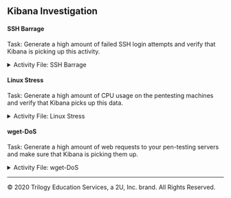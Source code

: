 ## Kibana Investigation

#### SSH Barrage

Task: Generate a high amount of failed SSH login attempts and verify that Kibana is picking up this activity.

<details>
<summary> Activity File: SSH Barrage </summary>

---

We can easily do this by trying to SSH to a web machine from our jump box directly without using the Ansible container. 

1. Start by logging into your jump-box. 

2.  Run the failed SSH command in a loop to generate failed login log entries.

        - while :; do ssh -T ansible@10.0.0.5; done
    
    ![sshjustoneserver](https://user-images.githubusercontent.com/77551247/123014694-c80f5280-d394-11eb-866c-6ba1a6179fde.PNG)


3. Search through the logs in Kibana to locate your generated failed login attempts.

   ![Log Stream Live - SSH Fail](https://user-images.githubusercontent.com/77551247/123014105-829e5580-d393-11eb-808d-78121c9ec405.PNG)

        
**Bonus**: Create a nested loop that generates SSH login attempts across all three of your VM's:
        
        - while :; do ssh -T ansible@10.0.0.5 | ssh -T ansible@10.0.0.6 | ssh -T ansible@10.0.0.10; done
         
![SSHfailloginloop](https://user-images.githubusercontent.com/77551247/123013886-0dcb1b80-d393-11eb-84e2-e2fe3df17065.png)


          


</details>

#### Linux Stress

Task: Generate a high amount of CPU usage on the pentesting machines and verify that Kibana picks up this data.

<details>

<summary> Activity File: Linux Stress </summary>

---

#### Notes

1. From your jump box, start up your Ansible container and attach to it.

2. SSH from your Ansible container to one of your WebVM's.

3. Run `sudo apt install stress` to install the stress program.

4. Run `sudo stress --cpu 1` and allow `stress` to run for a few minutes. 
![web1stress](https://user-images.githubusercontent.com/77551247/123016094-de6add80-d397-11eb-971b-115104d81860.PNG)

5. View the Metrics page for that VM in Kibana.  What indicates that CPU usage increased?
        
  - Here are our results for Webserver1:
    ![stressnapshotwebserver1](https://user-images.githubusercontent.com/77551247/123018380-723ea880-d39c-11eb-8473-4f3897a8be7f.PNG)
    
    As we can see by running `sudo stress --cpu 1` there is significant stress placed on the overall CPU usage, reaching its maximum. We can also observe a notable spike in the Load for the webserver as well. 


6. Run the `stress` program on all three of your VMs and take screenshots of the data generated on the Metrics page of Kibana.
  - Running the same test on our other web servers, we see the same results replicated regarding the CPU usage and the Load. There remain no discernible increases pertaining to the Memory Usage or Network Traffic
  
  - Here are our results for Webserver2:
    ![stresssnapshotwebserver2](https://user-images.githubusercontent.com/77551247/123019595-cb0f4080-d39e-11eb-86c0-13019ddda7f2.PNG)

  - Here are our results for Webserver3:
    ![stresssnapshotwebserver3](https://user-images.githubusercontent.com/77551247/123019785-28a38d00-d39f-11eb-8fa3-940c188e1827.PNG)

        
</details>


#### wget-DoS


Task: Generate a high amount of web requests to your pen-testing servers and make sure that Kibana is picking them up.

<details>

<summary> Activity File: wget-DoS </summary>

---

The Metrics section for a single VM will show Load and Network Traffic data. 

We can generate abnormal data to view by creating a DoS web attack. The command-line program `wget` can do this easily.

`wget` will download a file from any web server. Use man pages for more info on `wget`.

1. Log into your jump box.

2. Run `wget ip.of.web.vm`.
   ![wgetserver1](https://user-images.githubusercontent.com/77551247/123020038-a798c580-d39f-11eb-8c06-a99126790849.PNG)


3. Run `ls` to view the file you downloaded from your web VM to your jump box. 

   ![jumpboxls](https://user-images.githubusercontent.com/77551247/123020147-d0b95600-d39f-11eb-9a73-187508c138a9.PNG)


4. Run the `wget` command in a loop to generate many web requests.

        while :; do wget 10.0.0.5; done

5. Open the Metrics page for the web machine you attacked and answer which of the VM metrics were affected the most from this traffic:
        
 - Which of the VM metrics were affected the most from this traffic?
   ![wgetsnapshotwebserver1](https://user-images.githubusercontent.com/77551247/123021029-538ee080-d3a1-11eb-9312-a49eeaa504a2.PNG)


        
**Bonus**: Notice that your `wget` loop creates a lot of duplicate files on your jump box.

        rm index.*

-  Find a way to run the `wget` command without generating these extra files.
                
        while :; do wget 10.0.0.5 --delete-after; done

**Bonus**: Write a nested loop that sends your `wget` command to all three of your web VMs over and over.
        while :; do wget 10.0.0.5 10.0.0.6 10.0.0.10 --delete-after; done
</details>


---

© 2020 Trilogy Education Services, a 2U, Inc. brand. All Rights Reserved.  

